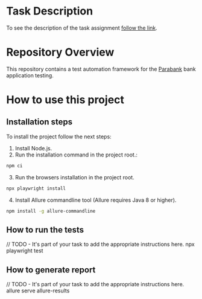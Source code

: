 # Task Description

To see the description of the task assignment [follow the link](https://github.com/mate-academy/qa_pw_parabank_test_framework/blob/main/TaskDescription.md).

# Repository Overview

This repository contains a test automation framework for the [Parabank](https://parabank.parasoft.com/parabank/index.htm) bank application testing.

# How to use this project

## Installation steps

To install the project follow the next steps:

1. Install Node.js.
2. Run the installation command in the project root.:
```bash
npm ci
```
3. Run the browsers installation in the project root.
```bash
npx playwright install
```
4. Install Allure commandline tool (Allure requires Java 8 or higher).
```bash
npm install -g allure-commandline
```

## How to run the tests

// TODO - It's part of your task to add the appropriate instructions here.
npx playwright test

## How to generate report

// TODO - It's part of your task to add the appropriate instructions here.
allure serve allure-results
